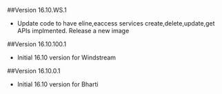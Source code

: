 ##Version 16.10.WS.1
* Update code to have eline,eaccess services create,delete,update,get APIs implmented.  Release a new image

##Version 16.10.100.1
* Initial 16.10 version for Windstream

##Version 16.10.0.1
* Initial 16.10 version for Bharti


